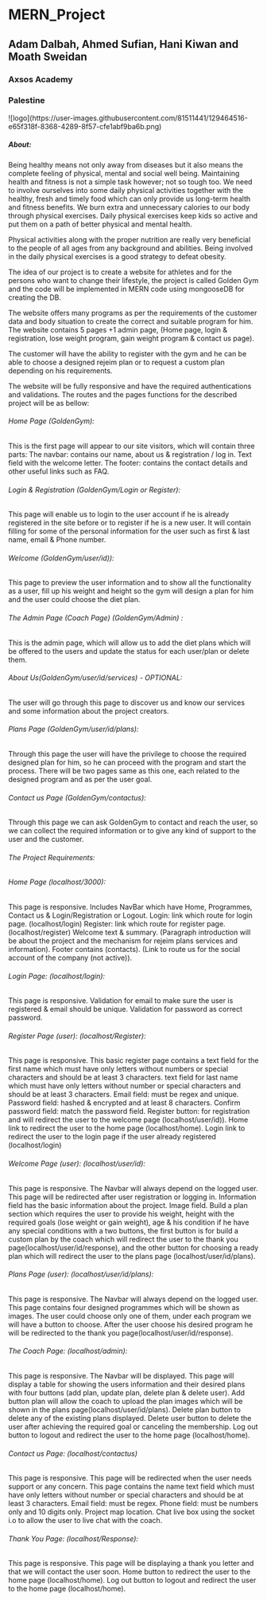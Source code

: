 # MERN_Project


<h2>Adam Dalbah, Ahmed Sufian, Hani Kiwan and Moath Sweidan</h2>
<h3>Axsos Academy</h3>
<h3>Palestine</h3>
![logo](https://user-images.githubusercontent.com/81511441/129464516-e65f318f-8368-4289-8f57-cfe1abf9ba6b.png)

<h5>About:</h5>
Being healthy means not only away from diseases but it also means the complete feeling of physical, mental and social well being. Maintaining health and fitness is not a simple task however; not so tough too. We need to involve ourselves into some daily physical activities together with the healthy, fresh and timely food which can only provide us long-term health and fitness benefits. We burn extra and unnecessary calories to our body through physical exercises. Daily physical exercises keep kids so active and put them on a path of better physical and mental health.

Physical activities along with the proper nutrition are really very beneficial to the people of all ages from any background and abilities. Being involved in the daily physical exercises is a good strategy to defeat obesity.

The idea  of our project is to create a website for athletes and for the persons who want to change their lifestyle, the project is called Golden Gym and the code will be implemented in MERN code using mongooseDB for creating the DB.

The website offers many programs as per the requirements of the customer data and body situation to create the correct and suitable program for him.
The website contains 5 pages +1 admin page, (Home page, login & registration, lose weight program, gain weight program & contact us page).

The customer will have the ability to register with the gym and he can be able to choose a designed rejeim plan or to request a custom plan depending on his requirements.

The website will be fully responsive and have the required authentications and validations.
The routes and the pages functions for the described project will be as bellow:
  
<h6>Home Page (GoldenGym):</h6>  
This is the first page will appear to our site visitors, which will contain three parts: 
The navbar: contains our name, about us & registration / log in. 
Text field with the welcome letter. 
The footer: contains the contact details and other useful links such as FAQ. 

<h6>Login & Registration (GoldenGym/Login or Register): </h6> 
This page will enable us to login to the user account if he is already registered in the site before or to register if he is a new user.
It will contain filling for some of the personal information for the user such as first & last name, email & Phone number. 

<h6>Welcome (GoldenGym/user/id)): </h6>
This page to preview the user information and to show all the functionality as a user, fill up his weight and height so the gym will design a plan for him and the user could choose the diet plan. 

<h6>The Admin Page (Coach Page) (GoldenGym/Admin) :  </h6>
This is the admin page, which will allow us to add the diet plans which will be offered to the users and update the status for each user/plan or delete them.

<h6>About Us(GoldenGym/user/id/services)  - OPTIONAL: </h6>
The user will go through this page to discover us and know our services and some information about the project creators.

<h6>Plans Page (GoldenGym/user/id/plans): </h6>
Through this page the user will have the privilege to choose the required designed plan for him, so he can proceed with the program and start the process. There will be two pages same as this one, each related to the designed program and as per the user goal.

<h6>Contact us Page (GoldenGym/contactus): </h6>
Through this page we can ask GoldenGym to contact and reach the user, so we can collect the required information or to give any kind of support to the user and the customer.

<h6>The Project Requirements:</h6> 

<h6>Home Page (localhost/3000): </h6>
This page is responsive. 
Includes NavBar which have Home, Programmes, Contact us & Login/Registration or Logout.
Login: link which route for login page. (localhost/login) 
Register: link which route for register page. (localhost/register) 
Welcome text & summary. (Paragraph introduction will be about the project and the mechanism for rejeim plans services and information). 
Footer contains (contacts). (Link to route us for the social account of the company (not active)). 

<h6>Login Page: (localhost/login):</h6> 
This page is responsive.
Validation for email to make sure the user is registered & email should be unique. 
Validation for password as correct password. 

<h6>Register Page (user): (localhost/Register):</h6>
This page is responsive.
This basic register page contains a text field for the first name which must have only letters without numbers or special characters and should be at least 3 characters. 
text field for last name which must have only letters without number or special characters and should be at least 3 characters. 
Email field: must be regex and unique. 
Password field: hashed & encrypted and at least 8 characters. 
Confirm password field: match the password field. 
Register button: for registration and will redirect the user to the welcome page (localhost/user/id)). 
Home link to redirect the user to the home page (localhost/home). 
Login link to redirect the user to the login page if the user already registered (localhost/login) 

<h6>Welcome Page (user): (localhost/user/id): </h6>
This page is responsive.
The Navbar will always depend on the logged user.
This page will be redirected after user registration or logging in. 
Information field has the basic information about the project.  
Image field.
Build a plan section which requires the user to provide his weight, height with the required goals (lose weight or gain weight), age & his condition if he have any special conditions  with a two buttons, the first button is for build a custom plan by the coach which will redirect the user to the thank you page(localhost/user/id/response), and the other button for choosing a ready plan which will redirect the user to the plans page (localhost/user/id/plans).

<h6>Plans Page (user): (localhost/user/id/plans): </h6>
This page is responsive.
The Navbar will always depend on the logged user.
This page contains four designed programmes which will be shown as images. The user could choose only one of them, under each program we will have a button to choose.
After the user choose his desired program he will be redirected to 
the thank you page(localhost/user/id/response).

<h6>The Coach Page: (localhost/admin):</h6>
This page is responsive.
The Navbar will be displayed.
This page will display a table for showing the users information and their desired plans with four buttons (add plan, update plan, delete plan & delete user).
Add button plan will allow the coach to upload the plan images which will be shown in the plans page(localhost/user/id/plans).
Delete plan button to delete any of the existing plans displayed.
Delete user button to delete the user after achieving the required goal or canceling the membership.
Log out button to logout and redirect the user to the home page (localhost/home). 

<h6>Contact us Page: (localhost/contactus)</h6>
This page is responsive.
This page will be redirected when the user needs support or any concern. 
This page contains the name text field which must have only letters without number or special characters and should be at least 3 characters. 
Email field: must be regex. 
Phone field: must be numbers only and 10 digits only. 
Project map location.
Chat live box using the socket i.o to allow the user to live chat with the coach.

<h6>Thank You Page: (localhost/Response):</h6>
This page is responsive.
This page will be displaying a thank you letter and that we will contact the user soon. 
Home button to redirect the user to the home page (localhost/home). 
Log out button to logout and redirect the user to the home page (localhost/home). 
